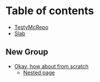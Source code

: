 # Table of contents

* [TestyMcRepo](README.md)
* [Slab](slabme.md)

## New Group

* [Okay, how about from scratch](new-group/okay-how-about-from-scratch/README.md)
  * [Nested page](new-group/okay-how-about-from-scratch/nested-page.md)

